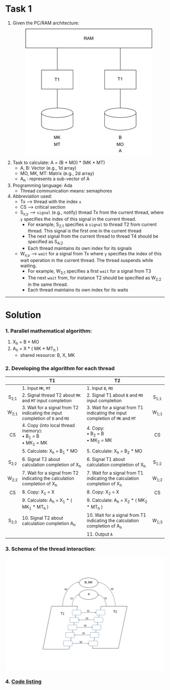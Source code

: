 # Task 1

1. Given the PC/RAM architecture: <div style="margin: 10px; text-align: center;">
   <img src="architecture.svg" alt="architecture" width="400"></div>
2. Task to calculate: A = (B * MO) * (MK * MT)
   - A, B: Vector (e.g., 1d array)
   - MO, MK, MT: Matrix (e.g., 2d array)
   - A<sub>h</sub> : represents a sub-vector of A
3. Programming language: Ada
   - Thread communication means: semaphores
4. Abbreviation used:
   - Tx --> thread with the index `x`
   - CS --> critical section
   - S<sub>x;y</sub> --> `signal` (e.g., notify) thread Tx from the current thread, where `y` specifies the index of this signal in the current thread.
     - For example, S<sub>2;1</sub> specifies a `signal` to thread T2 from current thread. This signal is the first one in the current thread
     - The next signal from the current thread to thread T4 should be specified as S<sub>4;2</sub>
     - Each thread maintains its own index for its signals
   - W<sub>x;y</sub> --> `wait` for a signal from Tx where `y` specifies the index of this wait operation in the current thread. The thread suspends while waiting.
     - For example, W<sub>3;1</sub> specifies a first `wait` for a signal from T3
     - The next `wait` from, for instance T2 should be specified as W<sub>2;2</sub> in the same thread.
     - Each thread maintains its own index for its waits

---

# Solution

### 1. Parallel mathematical algorithm:

1. X<sub>h</sub> = B * MO
2. A<sub>h</sub> = X * ( MK * MT<sub>h</sub> )
   - shared resource: B, X, MK

### 2. Developing the algorithm for each thread

|                 | T1                                                                                      | T2                                                                                   |                 |
|:---------------:|-----------------------------------------------------------------------------------------|--------------------------------------------------------------------------------------|:---------------:|
|                 | 1. Input `MK`, `MT`                                                                     | 1. Input `В`, `МО`                                                                   |                 |
| S<sub>2;1</sub> | 2. Signal thread T2 about `МК` and `МТ` input completion                                | 2. Signal T1 about `В` and `МО` input completion                                     | S<sub>1;1</sub> |
| W<sub>2;1</sub> | 3. Wait for a signal from T2 indicating the input completion of `В` and `МО`            | 3. Wait for a signal from T1 indicating the input completion of `MK` and `МT`        | W<sub>1;1</sub> |
|       CS        | 4. Copy (into local thread memory):<br/> • В<sub>1</sub> = В<br/> • МК<sub>1</sub> = МК | 4. Copy:<br/> • В<sub>2</sub> = В<br/> • МК<sub>2</sub> = МК                         |       CS        |
|                 | 5. Calculate: X<sub>h</sub> = В<sub>1</sub> * MO                                        | 5. Calculate: X<sub>h</sub> = В<sub>2</sub> * MO                                     |                 |
| S<sub>2;2</sub> | 6. Signal T2 about calculation completion of X<sub>h</sub>                              | 6. Signal T1 about calculation completion of X<sub>h</sub>                           | S<sub>1;2</sub> |
| W<sub>2;2</sub> | 7. Wait for a signal from T2 indicating the calculation completion of X<sub>h</sub>     | 7. Wait for a signal from T1 indicating the calculation completion of X<sub>h</sub>  | W<sub>1;2</sub> |
|       CS        | 8. Copy: X<sub>1</sub> = X                                                              | 8. Copy: X<sub>2</sub> = X                                                           |       CS        |
|                 | 9. Calculate: A<sub>h</sub> = X<sub>1</sub> * ( MK<sub>1</sub> * MT<sub>h</sub> )       | 9. Calculate: A<sub>h</sub> = X<sub>2</sub> * ( MK<sub>2</sub> * MT<sub>h</sub> )    |                 |
| S<sub>2;3</sub> | 10. Signal T2 about calculation completion A<sub>h</sub>                                | 10. Wait for a signal from T1 indicating the calculation completion of A<sub>h</sub> | W<sub>1;3</sub> |
|                 |                                                                                         | 11. Output `A`                                                                       |                 |

### 3. Schema of the thread interaction:

<div style="margin: 0; text-align: center;">
   <img src="synchronization.svg" alt="Thread synchronization schema" width="900">
</div>

### 4. [Code listing](./solution.adb)